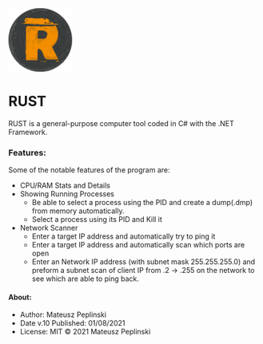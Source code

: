 ![Logo](icon/RUST_icon.png)
# RUST

RUST is a general-purpose computer tool coded in C# with the .NET Framework.

### Features:
Some of the notable features of the program are:
* CPU/RAM Stats and Details
* Showing Running Processes
    * Be able to select a process using the PID and create a dump(.dmp) from     memory automatically.
    * Select a process using its PID and Kill it
* Network Scanner
	* Enter a target IP address and automatically try to ping it 
	* Enter a target IP address and automatically scan which ports are open
    * Enter an Network IP address (with subnet mask 255.255.255.0) and preform a subnet scan of client IP from .2 -> .255 on the network to see which are able to ping back. 

#### About:
* Author: Mateusz Peplinski
* Date v.10 Published: 01/08/2021
* License: MIT 
© 2021 Mateusz Peplinski
